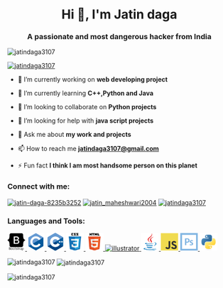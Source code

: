 

<!---
Jatindaga3107/Jatindaga3107 is a ✨ special ✨ repository because its `README.md` (this file) appears on your GitHub profile.
You can click the Preview link to take a look at your changes.
--->
<h1 align="center">Hi 👋, I'm Jatin daga</h1>
<h3 align="center">A passionate and most dangerous hacker from India</h3>

<p align="left"> <img src="https://komarev.com/ghpvc/?username=jatindaga3107&label=Profile%20views&color=0e75b6&style=flat" alt="jatindaga3107" /> </p>

<p align="left"> <a href="https://github.com/ryo-ma/github-profile-trophy"><img src="https://github-profile-trophy.vercel.app/?username=jatindaga3107" alt="jatindaga3107" /></a> </p>

- 🔭 I’m currently working on **web developing project**

- 🌱 I’m currently learning **C++,Python and Java**

- 👯 I’m looking to collaborate on **Python projects**

- 🤝 I’m looking for help with **java script projects**

- 💬 Ask me about **my work and projects**

- 📫 How to reach me **jatindaga3107@gmail.com**

- ⚡ Fun fact **I think I am most handsome person on this planet**

<h3 align="left">Connect with me:</h3>
<p align="left">
<a href="https://linkedin.com/in/jatin-daga-8235b3252" target="blank"><img align="center" src="https://raw.githubusercontent.com/rahuldkjain/github-profile-readme-generator/master/src/images/icons/Social/linked-in-alt.svg" alt="jatin-daga-8235b3252" height="30" width="40" /></a>
<a href="https://instagram.com/jatin_maheshwari2004" target="blank"><img align="center" src="https://raw.githubusercontent.com/rahuldkjain/github-profile-readme-generator/master/src/images/icons/Social/instagram.svg" alt="jatin_maheshwari2004" height="30" width="40" /></a>
<a href="https://www.hackerrank.com/jatindaga3107" target="blank"><img align="center" src="https://raw.githubusercontent.com/rahuldkjain/github-profile-readme-generator/master/src/images/icons/Social/hackerrank.svg" alt="jatindaga3107" height="30" width="40" /></a>
</p>

<h3 align="left">Languages and Tools:</h3>
<p align="left"> <a href="https://getbootstrap.com" target="_blank" rel="noreferrer"> <img src="https://raw.githubusercontent.com/devicons/devicon/master/icons/bootstrap/bootstrap-plain-wordmark.svg" alt="bootstrap" width="40" height="40"/> </a> <a href="https://www.cprogramming.com/" target="_blank" rel="noreferrer"> <img src="https://raw.githubusercontent.com/devicons/devicon/master/icons/c/c-original.svg" alt="c" width="40" height="40"/> </a> <a href="https://www.w3schools.com/cpp/" target="_blank" rel="noreferrer"> <img src="https://raw.githubusercontent.com/devicons/devicon/master/icons/cplusplus/cplusplus-original.svg" alt="cplusplus" width="40" height="40"/> </a> <a href="https://www.w3schools.com/css/" target="_blank" rel="noreferrer"> <img src="https://raw.githubusercontent.com/devicons/devicon/master/icons/css3/css3-original-wordmark.svg" alt="css3" width="40" height="40"/> </a> <a href="https://www.w3.org/html/" target="_blank" rel="noreferrer"> <img src="https://raw.githubusercontent.com/devicons/devicon/master/icons/html5/html5-original-wordmark.svg" alt="html5" width="40" height="40"/> </a> <a href="https://www.adobe.com/in/products/illustrator.html" target="_blank" rel="noreferrer"> <img src="https://www.vectorlogo.zone/logos/adobe_illustrator/adobe_illustrator-icon.svg" alt="illustrator" width="40" height="40"/> </a> <a href="https://www.java.com" target="_blank" rel="noreferrer"> <img src="https://raw.githubusercontent.com/devicons/devicon/master/icons/java/java-original.svg" alt="java" width="40" height="40"/> </a> <a href="https://developer.mozilla.org/en-US/docs/Web/JavaScript" target="_blank" rel="noreferrer"> <img src="https://raw.githubusercontent.com/devicons/devicon/master/icons/javascript/javascript-original.svg" alt="javascript" width="40" height="40"/> </a> <a href="https://www.photoshop.com/en" target="_blank" rel="noreferrer"> <img src="https://raw.githubusercontent.com/devicons/devicon/master/icons/photoshop/photoshop-line.svg" alt="photoshop" width="40" height="40"/> </a> <a href="https://www.python.org" target="_blank" rel="noreferrer"> <img src="https://raw.githubusercontent.com/devicons/devicon/master/icons/python/python-original.svg" alt="python" width="40" height="40"/> </a> </p>

<p><img align="left" src="https://github-readme-stats.vercel.app/api/top-langs?username=jatindaga3107&show_icons=true&locale=en&layout=compact" alt="jatindaga3107" /></p>

<p>&nbsp;<img align="center" src="https://github-readme-stats.vercel.app/api?username=jatindaga3107&show_icons=true&locale=en" alt="jatindaga3107" /></p>

<p><img align="center" src="https://github-readme-streak-stats.herokuapp.com/?user=jatindaga3107&" alt="jatindaga3107" /></p>
